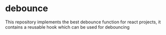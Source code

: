 # debounce
This repository implements the best debounce function for react projects, it contains a reusable hook which can be used for debouncing
